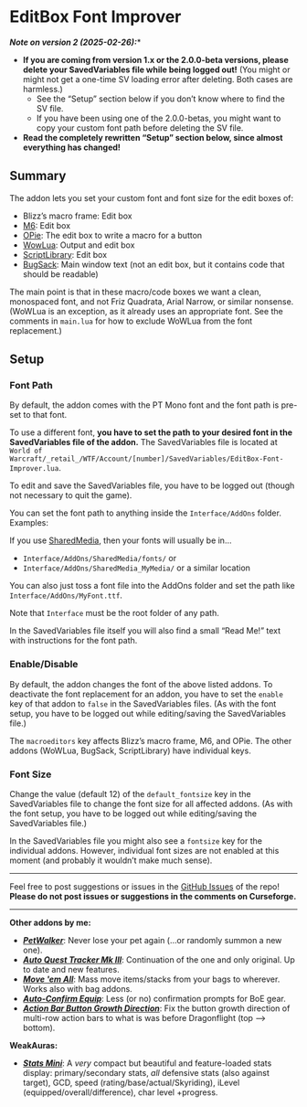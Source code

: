 # EditBox Font Improver

***Note on version 2 (2025-02-26):****

- **If you are coming from version 1.x or the 2.0.0-beta versions, please delete your SavedVariables file while being logged out!** (You might or might not get a one-time SV loading error after deleting. Both cases are harmless.)
    - See the “Setup” section below if you don’t know where to find the SV file.
    - If you have been using one of the 2.0.0-betas, you might want to copy your custom font path before deleting the SV file.
- **Read the completely rewritten “Setup” section below, since almost everything has changed!**

## Summary

The addon lets you set your custom font and font size for the edit boxes of:

- Blizz’s macro frame: Edit box
- [M6](https://www.curseforge.com/wow/addons/m6x): Edit box
- [OPie](https://www.curseforge.com/wow/addons/opie): The edit box to write a macro for a button
- [WowLua](https://www.curseforge.com/wow/addons/wowlua): Output and edit box
- [ScriptLibrary](https://www.curseforge.com/wow/addons/script-library): Edit box
- [BugSack](https://www.curseforge.com/wow/addons/bugsack): Main window text (not an edit box, but it contains code that should be readable)

The main point is that in these macro/code boxes we want a clean, monospaced font, and not Friz Quadrata, Arial Narrow, or similar nonsense. (WoWLua is an exception, as it already uses an appropriate font. See the comments in `main.lua` for how to exclude WoWLua from the font replacement.)

## Setup

### Font Path

By default, the addon comes with the PT Mono font and the font path is pre-set to that font.

To use a different font, **you have to set the path to your desired font in the SavedVariables file of the addon.** The SavedVariables file is located at  
`World of Warcraft/_retail_/WTF/Account/[number]/SavedVariables/EditBox-Font-Improver.lua`.

To edit and save the SavedVariables file, you have to be logged out (though not necessary to quit the game).

You can set the font path to anything inside the `Interface/AddOns` folder. Examples:

If you use [SharedMedia](https://www.curseforge.com/wow/addons/sharedmedia), then your fonts will usually be in…

- `Interface/AddOns/SharedMedia/fonts/` or
- `Interface/AddOns/SharedMedia_MyMedia/` or a similar location

You can also just toss a font file into the AddOns folder and set the path like `Interface/AddOns/MyFont.ttf`.

Note that `Interface` must be the root folder of any path. 

In the SavedVariables file itself you will also find a small “Read Me!” text with instructions for the font path.

### Enable/Disable

By default, the addon changes the font of the above listed addons. To deactivate the font replacement for an addon, you have to set the `enable` key of that addon to `false` in the SavedVariables files. (As with the font setup, you have to be logged out while editing/saving the SavedVariables file.)

The `macroeditors` key affects Blizz’s macro frame, M6, and OPie. The other addons (WoWLua, BugSack, ScriptLibrary) have individual keys.

### Font Size

Change the value (default 12) of the `default_fontsize` key in the SavedVariables file to change the font size for all affected addons. (As with the font setup, you have to be logged out while editing/saving the SavedVariables file.)

In the SavedVariables file you might also see a `fontsize` key for the individual addons. However, individual font sizes are not enabled at this moment (and probably it wouldn’t make much sense).

---

Feel free to post suggestions or issues in the [GitHub Issues](https://github.com/tflo/EditBox-Font-Improver/issues) of the repo!
__Please do not post issues or suggestions in the comments on Curseforge.__

---

__Other addons by me:__

- [___PetWalker___](https://www.curseforge.com/wow/addons/petwalker): Never lose your pet again (…or randomly summon a
  new one).
- [___Auto Quest Tracker Mk III___](https://www.curseforge.com/wow/addons/auto-quest-tracker-mk-iii): Continuation of
  the one and only original. Up to date and new features.
- [___Move 'em All___](https://www.curseforge.com/wow/addons/move-em-all): Mass move items/stacks from your bags to
  wherever. Works also with bag addons.
- [___Auto-Confirm Equip___](https://www.curseforge.com/wow/addons/auto-confirm-equip): Less (or no) confirmation
  prompts for BoE gear.
- [___Action Bar Button Growth Direction___](https://www.curseforge.com/wow/addons/action-bar-button-growth-direction):
  Fix the button growth direction of multi-row action bars to what is was before Dragonflight (top --> bottom).

__WeakAuras:__

- [___Stats Mini___](https://wago.io/S4023p3Im): A *very* compact but beautiful and feature-loaded stats display: primary/secondary stats, *all* defensive stats (also against target), GCD, speed (rating/base/actual/Skyriding), iLevel (equipped/overall/difference), char level +progress.
